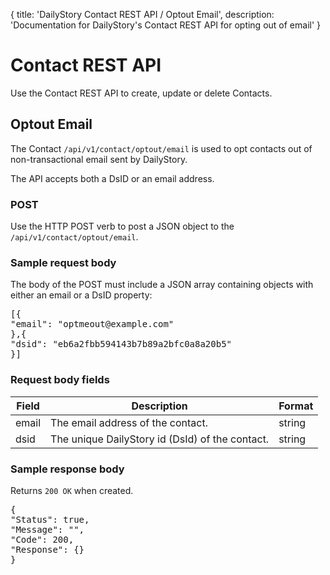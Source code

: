 {
	title: 'DailyStory Contact REST API / Optout Email',
	description: 'Documentation for DailyStory\'s Contact REST API for opting out of email'
}
# Contact REST API
Use the Contact REST API to create, update or delete Contacts.

## Optout Email
The Contact `/api/v1/contact/optout/email` is used to opt contacts out of non-transactional email sent by DailyStory.

The API accepts both a DsID or an email address.

### POST
Use the HTTP POST verb to post a JSON object to the `/api/v1/contact/optout/email`.

### Sample request body
The body of the POST must include a JSON array containing objects with either an email or a DsID property:

<pre class="brush: javascript">
[{
"email": "optmeout@example.com"
},{
"dsid": "eb6a2fbb594143b7b89a2bfc0a8a20b5"
}]
</pre>

### Request body fields
<table class="table">
<thead>
<tr>
<th>Field</th>
<th>Description</th>
<th>Format</th>
</tr>
</thead>
<tbody>
<tr>
<td>email</td>
<td>The email address of the contact.</td>
<td>string</td>
</tr>
<tr>
<td>dsid</td>
<td>The unique DailyStory id (DsId) of the contact.</td>
<td>string</td>
</tr>
</tbody>
</table>

### Sample response body
Returns `200 OK` when created.

<pre class="brush: javascript">
{
"Status": true,
"Message": "",
"Code": 200,
"Response": {}
}
</pre>